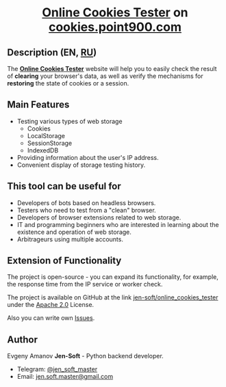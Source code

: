 <h1 style="text-align: center">
<a href="https://cookies.point900.com" target="_blank">Online Cookies Tester</a> on <a href="https://cookies.point900.com" target="_blank">cookies.point900.com</a>
</h1>


## Description (EN, [RU](README-RU.md))
The **<a href="https://cookies.point900.com" target="_blank">Online Cookies Tester</a>** website will help you to easily check the result of **clearing** your browser's data, as well as verify the mechanisms for **restoring** the state of cookies or a session.


## Main Features
- Testing various types of web storage
    - Cookies
    - LocalStorage
    - SessionStorage
    - IndexedDB
- Providing information about the user's IP address.
- Convenient display of storage testing history.


## This tool can be useful for
- Developers of bots based on headless browsers.
- Testers who need to test from a "clean" browser.
- Developers of browser extensions related to web storage.
- IT and programming beginners who are interested in learning about the existence and operation of web storage.
- Arbitrageurs using multiple accounts.


## Extension of Functionality
The project is open-source - you can expand its functionality, for example, the response time from the IP service or worker check.

The project is available on GitHub at the link [jen-soft/online_cookies_tester](https://github.com/jen-soft/online_cookies_tester) under the [Apache 2.0](LICENSE) License.

Also you can write own [Issues](https://github.com/jen-soft/online_cookies_tester/issues).


## Author
Evgeny Amanov **Jen-Soft** - Python backend developer.
- Telegram: <a href="https://t.me/jen_soft_master" target="_blank">@jen_soft_master</a>
- Email: jen.soft.master@gmail.com
